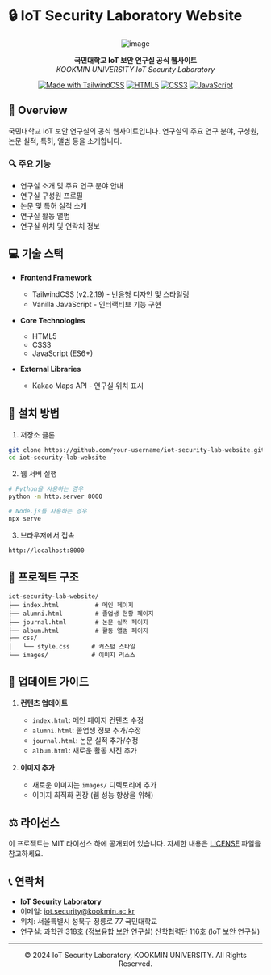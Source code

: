 # 🔒 IoT Security Laboratory Website

<div align="center">

![image](https://github.com/user-attachments/assets/19e92475-c2d4-4b16-a7f4-11075a5137ee)


**국민대학교 IoT 보안 연구실 공식 웹사이트**  
*KOOKMIN UNIVERSITY IoT Security Laboratory*

[![Made with TailwindCSS](https://img.shields.io/badge/Made%20with-TailwindCSS-06B6D4?style=flat-square&logo=tailwind-css)](https://tailwindcss.com)
[![HTML5](https://img.shields.io/badge/HTML5-E34F26?style=flat-square&logo=html5&logoColor=white)](https://developer.mozilla.org/en-US/docs/Web/Guide/HTML/HTML5)
[![CSS3](https://img.shields.io/badge/CSS3-1572B6?style=flat-square&logo=css3&logoColor=white)](https://developer.mozilla.org/en-US/docs/Web/CSS)
[![JavaScript](https://img.shields.io/badge/JavaScript-F7DF1E?style=flat-square&logo=javascript&logoColor=black)](https://developer.mozilla.org/en-US/docs/Web/JavaScript)

</div>

## 📌 Overview

국민대학교 IoT 보안 연구실의 공식 웹사이트입니다. 연구실의 주요 연구 분야, 구성원, 논문 실적, 특허, 앨범 등을 소개합니다.

### 🔍 주요 기능

- 연구실 소개 및 주요 연구 분야 안내
- 연구실 구성원 프로필
- 논문 및 특허 실적 소개
- 연구실 활동 앨범
- 연구실 위치 및 연락처 정보

## 💻 기술 스택

- **Frontend Framework**
  - TailwindCSS (v2.2.19) - 반응형 디자인 및 스타일링
  - Vanilla JavaScript - 인터랙티브 기능 구현

- **Core Technologies**
  - HTML5
  - CSS3
  - JavaScript (ES6+)

- **External Libraries**
  - Kakao Maps API - 연구실 위치 표시

## 🚀 설치 방법

1. 저장소 클론
```bash
git clone https://github.com/your-username/iot-security-lab-website.git
cd iot-security-lab-website
```

2. 웹 서버 실행
```bash
# Python을 사용하는 경우
python -m http.server 8000

# Node.js를 사용하는 경우
npx serve
```

3. 브라우저에서 접속
```
http://localhost:8000
```

## 📂 프로젝트 구조

```
iot-security-lab-website/
├── index.html          # 메인 페이지
├── alumni.html         # 졸업생 현황 페이지
├── journal.html        # 논문 실적 페이지
├── album.html          # 활동 앨범 페이지
├── css/
│   └── style.css      # 커스텀 스타일
└── images/            # 이미지 리소스
```

## 🔄 업데이트 가이드

1. **컨텐츠 업데이트**
   - `index.html`: 메인 페이지 컨텐츠 수정
   - `alumni.html`: 졸업생 정보 추가/수정
   - `journal.html`: 논문 실적 추가/수정
   - `album.html`: 새로운 활동 사진 추가

2. **이미지 추가**
   - 새로운 이미지는 `images/` 디렉토리에 추가
   - 이미지 최적화 권장 (웹 성능 향상을 위해)

## ⚖️ 라이선스

이 프로젝트는 MIT 라이선스 하에 공개되어 있습니다. 자세한 내용은 [LICENSE](LICENSE) 파일을 참고하세요.

## 📞 연락처

- **IoT Security Laboratory**
- 이메일: iot.security@kookmin.ac.kr
- 위치: 서울특별시 성북구 정릉로 77 국민대학교
- 연구실: 과학관 318호 (정보융합 보안 연구실)
         산학협력단 116호 (IoT 보안 연구실)

---
<div align="center">
© 2024 IoT Security Laboratory, KOOKMIN UNIVERSITY. All Rights Reserved.
</div>
